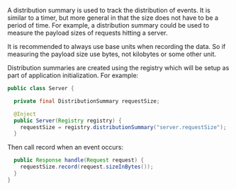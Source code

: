 
A distribution summary is used to track the distribution of events. It is
similar to a timer, but more general in that the size does not have to be
a period of time. For example, a distribution summary could be used to measure
the payload sizes of requests hitting a server.

It is recommended to always use base units when recording the data. So if
measuring the payload size use bytes, not kilobytes or some other unit.

Distribution summaries are created using the registry which will be setup as
part of application initialization. For example:

```java
public class Server {

  private final DistributionSummary requestSize;

  @Inject
  public Server(Registry registry) {
    requestSize = registry.distributionSummary("server.requestSize");
  }
```

Then call record when an event occurs:

```java
  public Response handle(Request request) {
    requestSize.record(request.sizeInBytes());
  }
}
```

